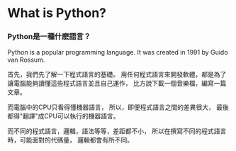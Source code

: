 # What is Python?
### Python是一種什麽語言？
Python is a popular programming language. It was created in 1991 by Guido van Rossum.

首先，我們先了解一下程式語言的基礎。
用任何程式語言來開發軟體，都是為了讓電腦能夠讀懂這些程式語言並且自己運作，
比方說下載一個音樂檔，編寫一篇文章。

而電腦中的CPU只看得懂機器語言，
所以，即便程式語言之間的差異很大，
最後都得"翻譯"成CPU可以執行的機器語言。

而不同的程式語言，邏輯，語法等等，差距都不小，
所以在撰寫不同的程式語言時，可能面對的代碼量，
邏輯都會有所不同。
